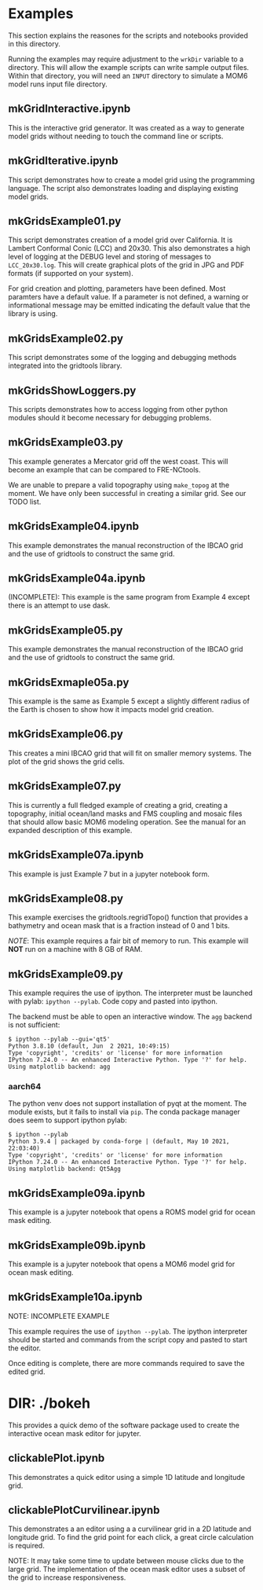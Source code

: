 # Examples

This section explains the reasones for the
scripts and notebooks provided in this directory.

Running the examples may require adjustment to the
`wrkDir` variable to a directory.  This will allow
the example scripts can write sample output files.
Within that directory, you will need an `INPUT`
directory to simulate a MOM6 model runs input file
directory.

## mkGridInteractive.ipynb

This is the interactive grid generator.  It was
created as a way to generate model grids without
needing to touch the command line or scripts.

## mkGridIterative.ipynb

This script demonstrates how to create a model
grid using the programming language.  The
script also demonstrates loading and displaying
existing model grids.

## mkGridsExample01.py

This script demonstrates creation of a model grid
over California.  It is Lambert Conformal Conic
(LCC) and 20x30.  This also demonstrates a high
level of logging at the DEBUG level and storing
of messages to `LCC_20x30.log`.  This will create
graphical plots of the grid in JPG and PDF formats
(if supported on your system).

For grid creation and plotting, parameters have
been defined.  Most paramters have a default value.
If a parameter is not defined, a warning or
informational message may be emitted indicating
the default value that the library is using.

## mkGridsExample02.py

This script demonstrates some of the logging
and debugging methods integrated into the
gridtools library.

## mkGridsShowLoggers.py

This scripts demonstrates how to access logging
from other python modules should it become
necessary for debugging problems.

## mkGridsExample03.py

This example generates a Mercator grid off
the west coast.  This will become an example
that can be compared to FRE-NCtools.

We are unable to prepare a valid topography
using `make_topog` at the moment.  We have
only been successful in creating a similar
grid.  See our TODO list.

## mkGridsExample04.ipynb

This example demonstrates the manual
reconstruction of the IBCAO grid and
the use of gridtools to construct the
same grid.

## mkGridsExample04a.ipynb

(INCOMPLETE): This example is the same program
from Example 4 except there is an attempt to
use dask.

## mkGridsExample05.py

This example demonstrates the manual
reconstruction of the IBCAO grid and
the use of gridtools to construct the
same grid.

## mkGridsExmaple05a.py

This example is the same as Example 5 except
a slightly different radius of the Earth is
chosen to show how it impacts model grid
creation.

## mkGridsExample06.py

This creates a mini IBCAO grid that will fit
on smaller memory systems.  The plot of the
grid shows the grid cells.

## mkGridsExample07.py

This is currently a full fledged example of
creating a grid, creating a topography,
initial ocean/land masks and FMS coupling
and mosaic files that should allow basic
MOM6 modeling operation.  See the manual
for an expanded description of this
example.

## mkGridsExample07a.ipynb

This example is just Example 7 but in a
jupyter notebook form.

## mkGridsExample08.py

This example exercises the gridtools.regridTopo()
function that provides a bathymetry and ocean
mask that is a fraction instead of 0 and 1 bits.

*NOTE*: This example requires a fair bit of memory
to run.  This example will **NOT** run on a machine
with 8 GB of RAM.

## mkGridsExample09.py

This example requires the use of ipython.  The
interpreter must be launched with pylab:
`ipython --pylab`.  Code copy and pasted into
ipython.

The backend must be able to open an interactive
window.  The `agg` backend is not sufficient:

```
$ ipython --pylab --gui='qt5'
Python 3.8.10 (default, Jun  2 2021, 10:49:15)
Type 'copyright', 'credits' or 'license' for more information
IPython 7.24.0 -- An enhanced Interactive Python. Type '?' for help.
Using matplotlib backend: agg
```

### aarch64
The python venv does not support installation of pyqt
at the moment.  The module exists, but it fails to
install via `pip`.  The conda package manager does
seem to support ipython pylab:

```
$ ipython --pylab
Python 3.9.4 | packaged by conda-forge | (default, May 10 2021, 22:03:40)
Type 'copyright', 'credits' or 'license' for more information
IPython 7.24.0 -- An enhanced Interactive Python. Type '?' for help.
Using matplotlib backend: Qt5Agg
```

## mkGridsExample09a.ipynb

This example is a jupyter notebook that opens
a ROMS model grid for ocean mask editing.

## mkGridsExample09b.ipynb

This example is a jupyter notebook that opens
a MOM6 model grid for ocean mask editing.

## mkGridsExample10a.ipynb

NOTE: INCOMPLETE EXAMPLE

This example requires the use of
`ipython --pylab`.  The ipython interpreter
should be started and commands from the
script copy and pasted to start the editor.

Once editing is complete, there are more commands
required to save the edited grid.

# DIR: ./bokeh

This provides a quick demo of the software package
used to create the interactive ocean mask editor
for jupyter.

## clickablePlot.ipynb

This demonstrates a quick editor using a
simple 1D latitude and longitude grid.

## clickablePlotCurvilinear.ipynb

This demonstrates a an editor using a
a curvilinear grid in a 2D latitude
and longitude grid.  To find the grid
point for each click, a great circle
calculation is required.

NOTE: It may take some time to update
between mouse clicks due to the large
grid.  The implementation of the
ocean mask editor uses a subset of
the grid to increase responsiveness.
